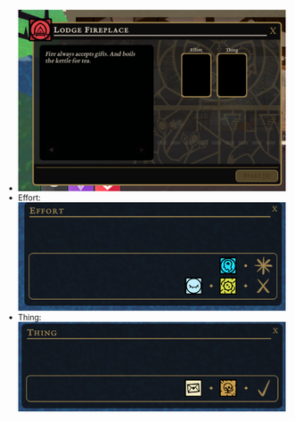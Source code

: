 - ![image.png](../assets/image_1700892970415_0.png)
- Effort: ![image.png](../assets/image_1700892979768_0.png)
- Thing: ![image.png](../assets/image_1700892989878_0.png)